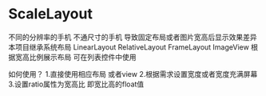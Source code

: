 # ScaleLayout
不同的分辨率的手机 不通尺寸的手机 导致固定布局或者图片宽高后显示效果差异 本项目继承系统布局 LinearLayout RelativeLayout FrameLayout ImageView 根据宽高比例展示布局 可在列表控件中使用

如何使用？
1.直接使用相应布局 或者view 
2.根据需求设置宽度或者宽度充满屏幕 
3.设置ratio属性为宽高比 即宽比高的float值
